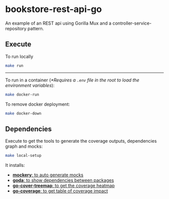 # bookstore-rest-api-go

An example of an REST api using Gorilla Mux and a controller-service-repository pattern.

## Execute

To run locally

```sh
make run
```

---

To run in a container (_*Requires a `.env` file in the root to load the environment variables_):

```sh
make docker-run
```

To remove docker deployment:

```sh
make docker-down
```

## Dependencies

Execute to get the tools to generate the coverage outputs, dependencies graph and mocks:

```sh
make local-setup
```

It installs:

- [**mockery**: to auto generate mocks](https://github.com/vektra/mockery)
- [**goda**: to show dependencies between packages](https://github.com/loov/goda)
- [**go-cover-treemap**: to get the coverage heatmap](https://github.com/nikolaydubina/go-cover-treemap)
- [**go-coverage**: to get table of coverage impact](https://github.com/gojek/go-coverage)
